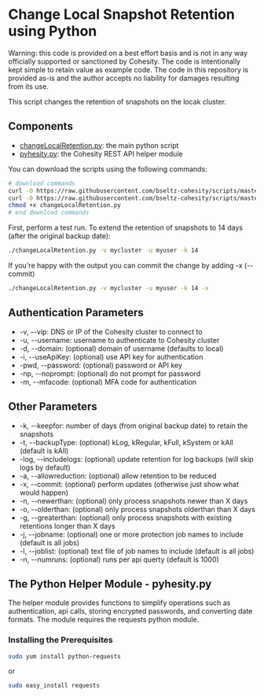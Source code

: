 # Change Local Snapshot Retention using Python

Warning: this code is provided on a best effort basis and is not in any way officially supported or sanctioned by Cohesity. The code is intentionally kept simple to retain value as example code. The code in this repository is provided as-is and the author accepts no liability for damages resulting from its use.

This script changes the retention of snapshots on the locak cluster.

## Components

* [changeLocalRetention.py](https://raw.githubusercontent.com/bseltz-cohesity/scripts/master/python/changeLocalRetention/changeLocalRetention.py): the main python script
* [pyhesity.py](https://raw.githubusercontent.com/bseltz-cohesity/scripts/master/python/pyhesity/pyhesity.py): the Cohesity REST API helper module

You can download the scripts using the following commands:

```bash
# download commands
curl -O https://raw.githubusercontent.com/bseltz-cohesity/scripts/master/python/changeLocalRetention/changeLocalRetention.py
curl -O https://raw.githubusercontent.com/bseltz-cohesity/scripts/master/python/pyhesity.py
chmod +x changeLocalRetention.py
# end download commands
```

First, perform a test run. To extend the retention of snapshots to 14 days (after the original backup date):

```bash
./changeLocalRetention.py -v mycluster -u myuser -k 14
```

If you're happy with the output you can commit the change by adding -x (--commit)

```bash
./changeLocalRetention.py -v mycluster -u myuser -k 14 -x
```

## Authentication Parameters

* -v, --vip: DNS or IP of the Cohesity cluster to connect to
* -u, --username: username to authenticate to Cohesity cluster
* -d, --domain: (optional) domain of username (defaults to local)
* -i, --useApiKey: (optional) use API key for authentication
* -pwd, --password: (optional) password or API key
* -np, --noprompt: (optional) do not prompt for password
* -m, --mfacode: (optional) MFA code for authentication

## Other Parameters

* -k, --keepfor: number of days (from original backup date) to retain the snapshots
* -t, --backupType: (optional) kLog, kRegular, kFull, kSystem or kAll (default is kAll)
* -log, --includelogs: (optional) update retention for log backups (will skip logs by default)
* -a, --allowreduction: (optional) allow retention to be reduced
* -x, --commit: (optional) perform updates (otherwise just show what would happen)
* -n, --newerthan: (optional) only process snapshots newer than X days
* -o, --olderthan: (optional) only process snapshots olderthan than X days
* -g, --greaterthan: (optional) only process snapshots with existing retentions longer than X days
* -j, --jobname: (optional) one or more protection job names to include (default is all jobs)
* -l, --joblist: (optional) text file of job names to include (default is all jobs)
* -n, --numruns: (optional) runs per api querty (default is 1000)

## The Python Helper Module - pyhesity.py

The helper module provides functions to simplify operations such as authentication, api calls, storing encrypted passwords, and converting date formats. The module requires the requests python module.

### Installing the Prerequisites

```bash
sudo yum install python-requests
```

or

```bash
sudo easy_install requests
```
